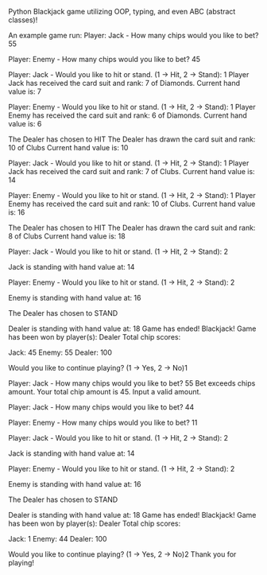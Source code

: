 Python Blackjack game utilizing OOP, typing, and even ABC (abstract classes)!



An example game run:
Player: Jack - How many chips would you like to bet? 55

Player: Enemy - How many chips would you like to bet? 45

Player: Jack - Would you like to hit or stand. (1 -> Hit, 2 -> Stand): 1
Player Jack has received the card suit and rank: 7 of Diamonds.
Current hand value is: 7

Player: Enemy - Would you like to hit or stand. (1 -> Hit, 2 -> Stand): 1
Player Enemy has received the card suit and rank: 6 of Diamonds.
Current hand value is: 6

The Dealer has chosen to HIT
The Dealer has drawn the card suit and rank: 10 of Clubs
Current hand value is: 10

Player: Jack - Would you like to hit or stand. (1 -> Hit, 2 -> Stand): 1
Player Jack has received the card suit and rank: 7 of Clubs.
Current hand value is: 14

Player: Enemy - Would you like to hit or stand. (1 -> Hit, 2 -> Stand): 1
Player Enemy has received the card suit and rank: 10 of Clubs.
Current hand value is: 16

The Dealer has chosen to HIT
The Dealer has drawn the card suit and rank: 8 of Clubs
Current hand value is: 18

Player: Jack - Would you like to hit or stand. (1 -> Hit, 2 -> Stand): 2

Jack is standing with hand value at: 14

Player: Enemy - Would you like to hit or stand. (1 -> Hit, 2 -> Stand): 2

Enemy is standing with hand value at: 16

The Dealer has chosen to STAND

Dealer is standing with hand value at: 18
Game has ended!
Blackjack! Game has been won by player(s): Dealer
Total chip scores:

Jack: 45
Enemy: 55
Dealer: 100


Would you like to continue playing? (1 -> Yes, 2 -> No)1

Player: Jack - How many chips would you like to bet? 55
Bet exceeds chips amount. Your total chip amount is 45. Input a valid amount.

Player: Jack - How many chips would you like to bet? 44

Player: Enemy - How many chips would you like to bet? 11

Player: Jack - Would you like to hit or stand. (1 -> Hit, 2 -> Stand): 2

Jack is standing with hand value at: 14

Player: Enemy - Would you like to hit or stand. (1 -> Hit, 2 -> Stand): 2

Enemy is standing with hand value at: 16

The Dealer has chosen to STAND

Dealer is standing with hand value at: 18
Game has ended!
Blackjack! Game has been won by player(s): Dealer
Total chip scores:

Jack: 1
Enemy: 44
Dealer: 100


Would you like to continue playing? (1 -> Yes, 2 -> No)2 
Thank you for playing!
